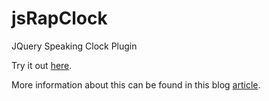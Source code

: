 # jsRapClock
JQuery Speaking Clock Plugin

Try it out <a href="https://thibor.github.io/jsRapClock/">here</a>.

More information about this can be found in this blog <a href="https://www.jqueryscript.net/time-clock/Analog-Clock-jsRapClock.html">article</a>.
